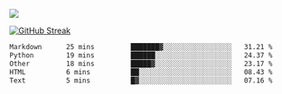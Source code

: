 ![](http://github-profile-summary-cards.vercel.app/api/cards/profile-details?username=sivori&theme=nightowl)

[![GitHub Streak](https://github-readme-streak-stats-murex-one.vercel.app?user=sivori&theme=nightowl&hide_border=true&card_width=700&card_height=200&ring=EBE011&fire=EB9B1B)](https://git.io/streak-stats)

<!--START_SECTION:waka-->

```txt
Markdown      25 mins         ███████▓░░░░░░░░░░░░░░░░░   31.21 %
Python        19 mins         ██████░░░░░░░░░░░░░░░░░░░   24.37 %
Other         18 mins         █████▓░░░░░░░░░░░░░░░░░░░   23.17 %
HTML          6 mins          ██░░░░░░░░░░░░░░░░░░░░░░░   08.43 %
Text          5 mins          █▓░░░░░░░░░░░░░░░░░░░░░░░   07.16 %
```

<!--END_SECTION:waka-->

